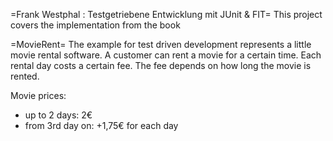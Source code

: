 =Frank Westphal : Testgetriebene Entwicklung mit JUnit & FIT=
This project covers the implementation from the book

=MovieRent=
The example for test driven development represents a little movie rental software.
A customer can rent a movie for a certain time. Each rental day costs a certain fee.
The fee depends on how long the movie is rented.

Movie prices:
* up to 2 days: 2€
* from 3rd day on: +1,75€ for each day
